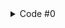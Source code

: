 <img src="http://www.plantuml.com/plantuml/proxy?src=https://raw.githubusercontent.com/lobogral/practicas_UML/master/README.md&idx=0&v=1" alt=""/>

<details><summary>Code #0</summary>

```plantuml
@startuml
class Dummy {
 -field1
 #field2
 ~method1()
 +method2()
}
@enduml
```
</details>
